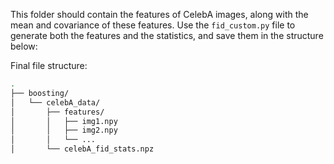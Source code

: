 This folder should contain the features of CelebA images, along with the mean and covariance of these features. Use the `fid_custom.py` file to generate both the features and the statistics, and save them in the structure below:

Final file structure:
```bash
.
├── boosting/
│   └── celebA_data/
│       ├── features/
│       │   ├── img1.npy
│       │   ├── img2.npy
│       │   └── ...
│       └── celebA_fid_stats.npz
```
